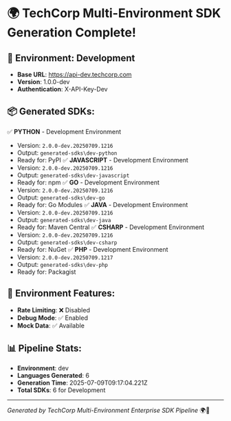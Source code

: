 
# 🌍 TechCorp Multi-Environment SDK Generation Complete!

## 🎯 Environment: Development
- **Base URL**: https://api-dev.techcorp.com
- **Version**: 1.0.0-dev
- **Authentication**: X-API-Key-Dev

## 📦 Generated SDKs:
✅ **PYTHON** - Development Environment
   - Version: `2.0.0-dev.20250709.1216`
   - Output: `generated-sdks\dev-python`
   - Ready for: PyPI
✅ **JAVASCRIPT** - Development Environment
   - Version: `2.0.0-dev.20250709.1216`
   - Output: `generated-sdks\dev-javascript`
   - Ready for: npm
✅ **GO** - Development Environment
   - Version: `2.0.0-dev.20250709.1216`
   - Output: `generated-sdks\dev-go`
   - Ready for: Go Modules
✅ **JAVA** - Development Environment
   - Version: `2.0.0-dev.20250709.1216`
   - Output: `generated-sdks\dev-java`
   - Ready for: Maven Central
✅ **CSHARP** - Development Environment
   - Version: `2.0.0-dev.20250709.1216`
   - Output: `generated-sdks\dev-csharp`
   - Ready for: NuGet
✅ **PHP** - Development Environment
   - Version: `2.0.0-dev.20250709.1217`
   - Output: `generated-sdks\dev-php`
   - Ready for: Packagist

## 🔧 Environment Features:
- **Rate Limiting**: ❌ Disabled
- **Debug Mode**: ✅ Enabled  
- **Mock Data**: ✅ Available

## 📊 Pipeline Stats:
- **Environment**: dev
- **Languages Generated**: 6
- **Generation Time**: 2025-07-09T09:17:04.221Z
- **Total SDKs**: 6 for Development

---
*Generated by TechCorp Multi-Environment Enterprise SDK Pipeline* 🌍🚀
